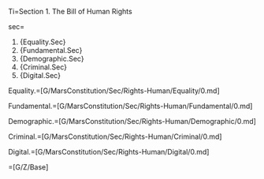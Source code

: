 Ti=Section 1. The Bill of Human Rights

sec=<ol><li>{Equality.Sec}</li><li>{Fundamental.Sec}</li><li>{Demographic.Sec}</li><li>{Criminal.Sec}</li><li>{Digital.Sec}</li></ol>

Equality.=[G/MarsConstitution/Sec/Rights-Human/Equality/0.md]

Fundamental.=[G/MarsConstitution/Sec/Rights-Human/Fundamental/0.md]

Demographic.=[G/MarsConstitution/Sec/Rights-Human/Demographic/0.md]

Criminal.=[G/MarsConstitution/Sec/Rights-Human/Criminal/0.md]

Digital.=[G/MarsConstitution/Sec/Rights-Human/Digital/0.md]

=[G/Z/Base]
